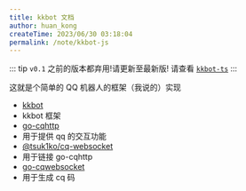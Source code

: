 ```yaml
---
title: kkbot 文档
author: huan_kong
createTime: 2023/06/30 03:18:04
permalink: /note/kkbot-js
---
```


::: tip
`v0.1` 之前的版本都弃用!请更新至最新版!
请查看 [`kkbot-ts`](./kkbot-ts)
:::

这就是个简单的 QQ 机器人的框架（我说的）实现

- [kkbot](https://github.com/huankong233/kkbot)
- kkbot 框架
- [go-cqhttp](https://github.com/Mrs4s/go-cqhttp)
- 用于提供 qq 的交互功能
- [@tsuk1ko/cq-websocket](https://www.npmjs.com/package/@tsuk1ko/cq-websocket)
- 用于链接 go-cqhttp
- [go-cqwebsocket](https://www.npmjs.com/package/go-cqwebsocket)
- 用于生成 cq 码
